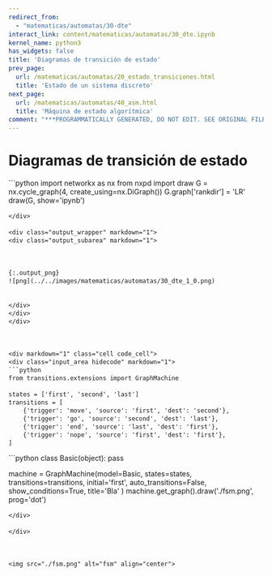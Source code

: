 ```yaml
---
redirect_from:
  - "matematicas/automatas/30-dte"
interact_link: content/matematicas/automatas/30_dte.ipynb
kernel_name: python3
has_widgets: false
title: 'Diagramas de transición de estado'
prev_page:
  url: /matematicas/automatas/20_estado_transiciones.html
  title: 'Estado de un sistema discreto'
next_page:
  url: /matematicas/automatas/40_asm.html
  title: 'Máquina de estado algorítmica'
comment: "***PROGRAMMATICALLY GENERATED, DO NOT EDIT. SEE ORIGINAL FILES IN /content***"
---
```

# **Diagramas de transición de estado**



<div markdown="1" class="cell code_cell">
<div class="input_area hidecode" markdown="1">
```python
import networkx as nx
from nxpd import draw
G = nx.cycle_graph(4, create_using=nx.DiGraph())
G.graph['rankdir'] = 'LR'
draw(G, show='ipynb')

```
</div>

<div class="output_wrapper" markdown="1">
<div class="output_subarea" markdown="1">



{:.output_png}
![png](../../images/matematicas/automatas/30_dte_1_0.png)


</div>
</div>
</div>



<div markdown="1" class="cell code_cell">
<div class="input_area hidecode" markdown="1">
```python
from transitions.extensions import GraphMachine

states = ['first', 'second', 'last']
transitions = [
    {'trigger': 'move', 'source': 'first', 'dest': 'second'},
    {'trigger': 'go', 'source': 'second', 'dest': 'last'},
    {'trigger': 'end', 'source': 'last', 'dest': 'first'},
    {'trigger': 'nope', 'source': 'first', 'dest': 'first'},
]

```
</div>

</div>



<div markdown="1" class="cell code_cell">
<div class="input_area hidecode" markdown="1">
```python
class Basic(object): pass

machine = GraphMachine(model=Basic,
                       states=states,
                       transitions=transitions,
                       initial='first',
                       auto_transitions=False,
                       show_conditions=True,
                       title='Bla'
                       )
machine.get_graph().draw('./fsm.png', prog='dot')

```
</div>

</div>



<img src="./fsm.png" alt="fsm" align="center">

